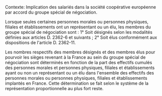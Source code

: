 Contexte: Implication des salariés dans la société coopérative européenne par accord du groupe spécial de négociation.

Lorsque seules certaines personnes morales ou personnes physiques, filiales et établissements ont un représentant ou un élu, les membres du groupe spécial de négociation sont : 1° Soit désignés selon les modalités définies aux articles D. 2362-6 et suivants ; 2° Soit élus conformément aux dispositions de l'article D. 2362-11.

Les nombres respectifs des membres désignés et des membres élus pour pourvoir les sièges revenant à la France au sein du groupe spécial de négociation sont déterminés en fonction de la part des effectifs cumulés des personnes morales et personnes physiques, filiales et établissements ayant ou non un représentant ou un élu dans l'ensemble des effectifs des personnes morales ou personnes physiques, filiales et établissements implantés en France. Cette détermination se fait selon le système de la représentation proportionnelle au plus fort reste.